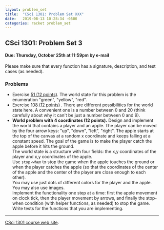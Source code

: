 ```yaml
---
layout: problem_set
title:  "CSci 1301: Problem Set XXX"
date:   2019-08-13 10:28:34 -0500
categories: racket problem_set
---
```


CSci 1301: Problem Set 3
------------------------

#### Due: Thursday, October 25th at 11:59pm by e-mail

Please make sure that every function has a signature, description, and
test cases (as needed).

### Problems

-   Exercise [51 (12
    points)](https://htdp.org/2018-01-06/Book/part_one.html#%28counter._%28exercise._cond3%29%29).
    The world state for this problem is the enumeration \"green\",
    \"yellow\", \"red\".
-   Exercise [108 (12
    points)](https://htdp.org/2018-01-06/Book/part_one.html#%28counter._%28exercise._pedestrian%29%29)
    . There are different possibilities for the world state here. A
    convenient one is a number between 0 and 20 (think carefully about
    why it can\'t be just a number between 0 and 9).
-   **World problem with 4 coordinates (12 points).** Design and
    implement the world that contains a player and an apple. The player
    can be moved by the four arrow keys: \"up\", \"down\", \"left\",
    \"right\". The apple starts at the top of the canvas at a random x
    coordinate and keeps falling at a constant speed. The goal of the
    game is to make the player catch the apple before it hits the
    ground.\
    The world state is a structure with four fields: the x,y coordinates
    of the player and x,y coordinates of the apple.\
    Use `stop-when` to stop the game when the apple touches the ground
    or when the player catches the apple (so that the coordinates of the
    center of the apple and the center of the player are close enough to
    each other).\
    You may use just dots of different colors for the player and the
    apple. You may also use images.\
    Implement the functionality one step at a time: first the apple
    movement on clock tick, then the player movement by arrows, and
    finally the stop-when condition (with helper functions, as needed)
    to stop the game. Write tests for the functions that you are
    implementing.

------------------------------------------------------------------------

[CSci 1301 course web site](../index.html).
